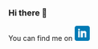 ### Hi there 👋

You can find me on <a href="https://www.linkedin.com/in/benedict-markus-schlueter/"><img height="30" src="https://github.com/Kakashiiiiy/Kakashiiiiy/blob/main/Icon/linkedin.png?raw=true"></a>
</p>

<!-- Links to your social media accounts -->

[1]: https://www.linkedin.com/in/benedict-markus-schlueter/

<!--
**Kakashiiiiy/Kakashiiiiy** is a ✨ _special_ ✨ repository because its `README.md` (this file) appears on your GitHub profile.

Here are some ideas to get you started:

- 🔭 I’m currently working on ...
- 🌱 I’m currently learning ...
- 👯 I’m looking to collaborate on ...
- 🤔 I’m looking for help with ...
- 💬 Ask me about ...
- 📫 How to reach me: ...
- 😄 Pronouns: ...
- ⚡ Fun fact: ...
-->

